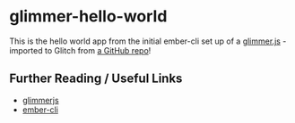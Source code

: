 # glimmer-hello-world

This is the hello world app from the initial ember-cli set up of a [glimmer.js](https://glimmerjs.com) - imported to Glitch from [a GitHub repo](github.com/jennschiffer/glimmer-hello-world)!

## Further Reading / Useful Links

* [glimmerjs](http://github.com/tildeio/glimmer/)
* [ember-cli](https://ember-cli.com/)
